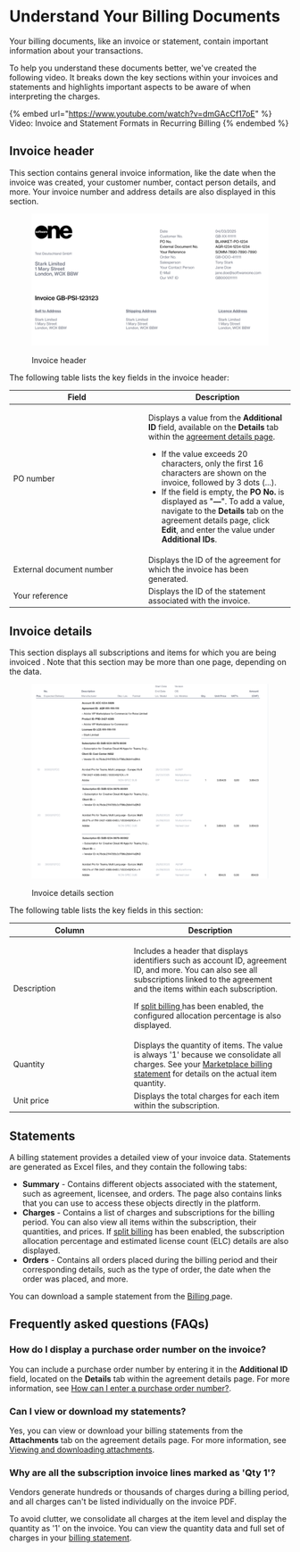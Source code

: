 # Understand Your Billing Documents

Your billing documents, like an invoice or statement, contain important information about your transactions.

To help you understand these documents better, we've created the following video. It breaks down the key sections within your invoices and statements and highlights important aspects to be aware of when interpreting the charges.

{% embed url="https://www.youtube.com/watch?v=dmGAcCf17oE" %}
Video: Invoice and Statement Formats in Recurring Billing
{% endembed %}

## Invoice header

This section contains general invoice information, like the date when the invoice was created, your customer number, contact person details, and more. Your invoice number and address details are also displayed in this section.

<figure><img src="../../../.gitbook/assets/invoice_header.png" alt=""><figcaption><p>Invoice header</p></figcaption></figure>

The following table lists the key fields in the invoice header:

<table><thead><tr><th width="228">Field</th><th>Description</th></tr></thead><tbody><tr><td>PO number</td><td><p>Displays a value from the <strong>Additional ID</strong> field, available on the <strong>Details</strong> tab within the <a href="../agreements/#subscription-details">agreement details page</a>. </p><p></p><ul><li>If the value exceeds 20 characters, only the first 16 characters are shown on the invoice, followed by 3 dots (...).</li><li>If the field is empty, the <strong>PO No.</strong> is displayed as  "<strong>—</strong>". To add a value, navigate to the <strong>Details</strong> tab on the agreement details page, click <strong>Edit</strong>, and enter the value under <strong>Additional IDs</strong>. </li></ul></td></tr><tr><td>External document number</td><td>Displays the ID of the agreement for which the invoice has been generated.</td></tr><tr><td>Your reference</td><td>Displays the ID of the statement associated with the invoice.</td></tr></tbody></table>

## Invoice details

This section displays all subscriptions and items for which you are being invoiced
. Note that this section may be more than one page, depending on the data.&#x20;

<figure><img src="../../../.gitbook/assets/invoice_details.png" alt=""><figcaption><p>Invoice details section</p></figcaption></figure>

The following table lists the key fields in this section:

<table><thead><tr><th width="202">Column</th><th>Description</th></tr></thead><tbody><tr><td>Description</td><td><p>Includes a header that displays identifiers such as account ID, agreement ID, and more. You can also see all subscriptions linked to the agreement and the items within each subscription. </p><p></p><p>If <a href="broken-reference">split billing </a>has been enabled, the configured allocation percentage is also displayed. </p></td></tr><tr><td>Quantity</td><td>Displays the quantity of items. The value is always '1' because we consolidate all charges. See your <a href="./#whats-a-statement">Marketplace billing statement</a> for details on the actual item quantity.</td></tr><tr><td>Unit price</td><td>Displays the total charges for each item within the subscription.</td></tr></tbody></table>

## Statements <a href="#whats-a-statement" id="whats-a-statement"></a>

A billing statement provides a detailed view of your invoice data. Statements are generated as Excel files, and they contain the following tabs:&#x20;

* **Summary** - Contains different objects associated with the statement, such as agreement, licensee, and orders. The page also contains links that you can use to access these objects directly in the platform.
* **Charges** - Contains a list of charges and subscriptions for the billing period. You can also view all items within the subscription, their quantities, and prices. If [split billing](broken-reference) has been enabled, the subscription allocation percentage and estimated license count (ELC) details are also displayed.&#x20;
* **Orders** - Contains all orders placed during the billing period and their corresponding details, such as the type of order, the date when the order was placed, and more.

You can download a sample statement from the [Billing ](./)page.

## Frequently asked questions (FAQs) <a href="#invoice-faq" id="invoice-faq"></a>

### How do I display a purchase order number on the invoice?&#x20;

You can include a purchase order number by entering it in the **Additional ID** field, located on the **Details** tab within the agreement details page. For more information, see [How can I enter a purchase order number?](../../../help-and-support/faqs/how-do-you-handle-purchase-order-numbers-in-subscription-based-models.md#client-guidance-on-po-numbers-and-invoices).

### Can I view or download my statements?

Yes, you can view or download your billing statements from the **Attachments** tab on the agreement details page. For more information, see [Viewing and downloading attachments](../agreements/view-and-download-attachments.md#viewing-and-downloading-attachments).

### Why are all the subscription invoice lines marked as 'Qty 1'?

Vendors generate hundreds or thousands of charges during a billing period, and all charges can't be listed individually on the invoice PDF.&#x20;

To avoid clutter, we consolidate all charges at the item level and display the quantity as '1' on the invoice. You can view the quantity data and full set of charges in your [billing statement](./#whats-a-statement).
